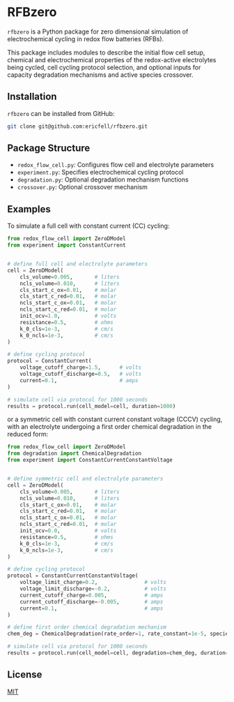

# RFBzero

`rfbzero` is a Python package for zero dimensional simulation of electrochemical cycling in redox flow batteries (RFBs). 

This package includes modules to describe the initial flow cell setup, chemical and electrochemical properties of the redox-active electrolytes being cycled, cell cycling protocol selection, and optional inputs for capacity degradation mechanisms and active species crossover.

## Installation

`rfbzero` can be installed from GitHub:

```bash
git clone git@github.com:ericfell/rfbzero.git
```

##  Package Structure

- `redox_flow_cell.py`: Configures flow cell and electrolyte parameters
- `experiment.py`: Specifies electrochemical cycling protocol
- `degradation.py`: Optional degradation mechanism functions
- `crossover.py`: Optional crossover mechanism


## Examples

To simulate a full cell with constant current (CC) cycling:

```python
from redox_flow_cell import ZeroDModel
from experiment import ConstantCurrent


# define full cell and electrolyte parameters
cell = ZeroDModel(
    cls_volume=0.005,       # liters
    ncls_volume=0.010,      # liters
    cls_start_c_ox=0.01,    # molar
    cls_start_c_red=0.01,   # molar
    ncls_start_c_ox=0.01,   # molar
    ncls_start_c_red=0.01,  # molar
    init_ocv=1.0,           # volts
    resistance=0.5,         # ohms
    k_0_cls=1e-3,           # cm/s
    k_0_ncls=1e-3,          # cm/s
)

# define cycling protocol
protocol = ConstantCurrent(
    voltage_cutoff_charge=1.5,      # volts
    voltage_cutoff_discharge=0.5,   # volts
    current=0.1,                    # amps
)

# simulate cell via protocol for 1000 seconds
results = protocol.run(cell_model=cell, duration=1000)
```

or a symmetric cell with constant current constant voltage (CCCV) cycling, with an electrolyte undergoing a first order chemical degradation in the reduced form:

```python
from redox_flow_cell import ZeroDModel
from degradation import ChemicalDegradation
from experiment import ConstantCurrentConstantVoltage


# define symmetric cell and electrolyte parameters
cell = ZeroDModel(
    cls_volume=0.005,       # liters
    ncls_volume=0.010,      # liters
    cls_start_c_ox=0.01,    # molar
    cls_start_c_red=0.01,   # molar
    ncls_start_c_ox=0.01,   # molar
    ncls_start_c_red=0.01,  # molar
    init_ocv=0.0,           # volts
    resistance=0.5,         # ohms
    k_0_cls=1e-3,           # cm/s
    k_0_ncls=1e-3,          # cm/s
)

# define cycling protocol
protocol = ConstantCurrentConstantVoltage(
    voltage_limit_charge=0.2,               # volts
    voltage_limit_discharge=-0.2,           # volts
    current_cutoff_charge=0.005,            # amps
    current_cutoff_discharge=-0.005,        # amps
    current=0.1,                            # amps
)

# define first order chemical degradation mechanism
chem_deg = ChemicalDegradation(rate_order=1, rate_constant=1e-5, species='red')

# simulate cell via protocol for 1000 seconds
results = protocol.run(cell_model=cell, degradation=chem_deg, duration=1000)
```



## License
[MIT](https://choosealicense.com/licenses/mit/) 
